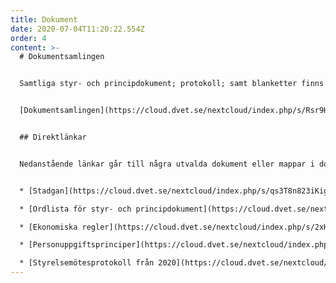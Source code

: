 ```yaml
---
title: Dokument
date: 2020-07-04T11:20:22.554Z
order: 4
content: >-
  # Dokumentsamlingen


  Samtliga styr- och principdokument; protokoll; samt blanketter finns tillgängliga i divisionens dokumentsamling.


  [Dokumentsamlingen](https://cloud.dvet.se/nextcloud/index.php/s/Rsr9HZwHdcbJTXg)


  ## Direktlänkar


  Nedanstående länkar går till några utvalda dokument eller mappar i dokumentsamlingen som är av särskild betydelse.


  * [Stadgan](https://cloud.dvet.se/nextcloud/index.php/s/qs3T8n823iKigBf)

  * [Ordlista för styr- och principdokument](https://cloud.dvet.se/nextcloud/index.php/s/4mP4pNJakkPJyfP)

  * [Ekonomiska regler](https://cloud.dvet.se/nextcloud/index.php/s/2xH73T3957ZreYg)

  * [Personuppgiftsprinciper](https://cloud.dvet.se/nextcloud/index.php/s/ftKk5J3qnCy7wGr)

  * [Styrelsemötesprotokoll från 2020](https://cloud.dvet.se/nextcloud/index.php/s/rZrN6FQQszXzPj9)
---
```

